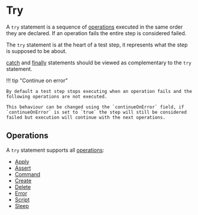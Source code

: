 # Try

A `try` statement is a sequence of [operations](../operations/index.md) executed in the same order they are declared.
If an operation fails the entire step is considered failed.

The `try` statement is at the heart of a test step, it represents what the step is supposed to be about.

[catch](./catch.md) and [finally](./finally.md) statements should be viewed as complementary to the `try` statement.

!!! tip "Continue on error"

    By default a test step stops executing when an operation fails and the following operations are not executed.

    This behaviour can be changed using the `continueOnError` field, if `continueOnError` is set to `true` the step will still be considered failed but execution will continue with the next operations.

## Operations

A `try` statement supports all [operations](../operations/index.md):

- [Apply](../operations/apply.md)
- [Assert](../operations/assert.md)
- [Command](../operations/command.md)
- [Create](../operations/create.md)
- [Delete](../operations/delete.md)
- [Error](../operations/error.md)
- [Script](../operations/script.md)
- [Sleep](../operations/sleep.md)

